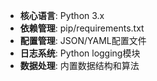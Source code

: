 
- **核心语言**: Python 3.x
- **依赖管理**: pip/requirements.txt
- **配置管理**: JSON/YAML配置文件
- **日志系统**: Python logging模块
- **数据处理**: 内置数据结构和算法
